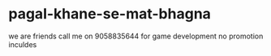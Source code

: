 # pagal-khane-se-mat-bhagna
we are friends call me on 9058835644 for game development no promotion inculdes
